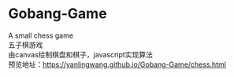 # Gobang-Game
A small chess game<br>
五子棋游戏<br>
由canvas绘制棋盘和棋子，javascript实现算法</br>
预览地址：https://yanlingwang.github.io/Gobang-Game/chess.html

